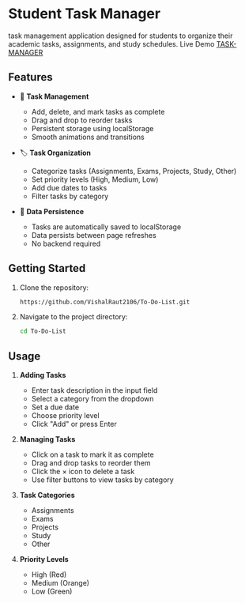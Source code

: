 # Student Task Manager

task management application designed for students to organize their academic tasks, assignments, and study schedules.
Live Demo [TASK-MANAGER](https://github.com/VishalRaut2106/To-Do-List.git)


## Features

- 📝 **Task Management**
  - Add, delete, and mark tasks as complete
  - Drag and drop to reorder tasks
  - Persistent storage using localStorage
  - Smooth animations and transitions

- 🏷️ **Task Organization**
  - Categorize tasks (Assignments, Exams, Projects, Study, Other)
  - Set priority levels (High, Medium, Low)
  - Add due dates to tasks
  - Filter tasks by category


- 💾 **Data Persistence**
  - Tasks are automatically saved to localStorage
  - Data persists between page refreshes
  - No backend required

## Getting Started

1. Clone the repository:
   ```bash
   https://github.com/VishalRaut2106/To-Do-List.git
   ```

2. Navigate to the project directory:
   ```bash
   cd To-Do-List
   ```


## Usage

1. **Adding Tasks**
   - Enter task description in the input field
   - Select a category from the dropdown
   - Set a due date
   - Choose priority level
   - Click "Add" or press Enter

2. **Managing Tasks**
   - Click on a task to mark it as complete
   - Drag and drop tasks to reorder them
   - Click the × icon to delete a task
   - Use filter buttons to view tasks by category

3. **Task Categories**
   - Assignments
   - Exams
   - Projects
   - Study
   - Other

4. **Priority Levels**
   - High (Red)
   - Medium (Orange)
   - Low (Green)

